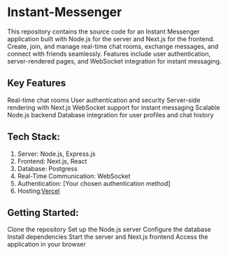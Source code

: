 # Instant-Messenger
This repository contains the source code for an Instant Messenger application built with Node.js for the server and Next.js for the frontend. Create, join, and manage real-time chat rooms, exchange messages, and connect with friends seamlessly. Features include user authentication, server-rendered pages, and WebSocket integration for instant messaging.

## Key Features

Real-time chat rooms
User authentication and security
Server-side rendering with Next.js
WebSocket support for instant messaging
Scalable Node.js backend
Database integration for user profiles and chat history

## Tech Stack:

1. Server: Node.js, Express.js
2. Frontend: Next.js, React
3. Database: Postgress
4. Real-Time Communication: WebSocket
5. Authentication: [Your chosen authentication method]
6. Hosting:[Vercel](https://instant-messenger-cc4mtrsyb-silvokyda.vercel.app/)

## Getting Started:

Clone the repository
Set up the Node.js server
Configure the database
Install dependencies
Start the server and Next.js frontend
Access the application in your browser


